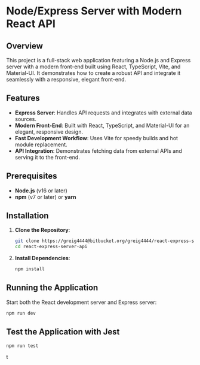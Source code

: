 # Node/Express Server with Modern React API

## Overview
This project is a full-stack web application featuring a Node.js and Express server with a modern front-end built using React, TypeScript, Vite, and Material-UI. It demonstrates how to create a robust API and integrate it seamlessly with a responsive, elegant front-end.

## Features
- **Express Server**: Handles API requests and integrates with external data sources.
- **Modern Front-End**: Built with React, TypeScript, and Material-UI for an elegant, responsive design.
- **Fast Development Workflow**: Uses Vite for speedy builds and hot module replacement.
- **API Integration**: Demonstrates fetching data from external APIs and serving it to the front-end.

## Prerequisites
- **Node.js** (v16 or later)
- **npm** (v7 or later) or **yarn**

## Installation

1. **Clone the Repository**:
    ```bash
    git clone https://greig4444@bitbucket.org/greig4444/react-express-server-api.git
    cd react-express-server-api
    ```

2. **Install Dependencies**:
    ```bash
    npm install
    ```

## Running the Application

Start both the React development server and Express server:
```bash
npm run dev
```


## Test the Application with Jest

```bash
npm run test
```
t
```